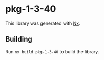 # pkg-1-3-40

This library was generated with [Nx](https://nx.dev).

## Building

Run `nx build pkg-1-3-40` to build the library.
